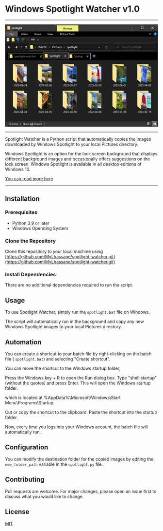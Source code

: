 # Windows Spotlight Watcher v1.0

---

![Folder output Screenshot](folder-screenshot.png)

---

Spotlight Watcher is a Python script that automatically copies the images downloaded by Windows Spotlight to your local Pictures directory.

Windows Spotlight is an option for the lock screen background that displays different background images and occasionally offers suggestions on the lock screen. Windows Spotlight is available in all desktop editions of Windows 10.

[You can read more here](https://learn.microsoft.com/en-us/windows/configuration/windows-spotlight)

---

## Installation

### Prerequisites

- Python 3.9 or later
- Windows Operating System

### Clone the Repository

Clone this repository to your local machine using [https://github.com/MyLhassane/spotlight-watcher.git](https://github.com/MyLhassane/spotlight-watcher.git)

### Install Dependencies

There are no additional dependencies required to run the script.

## Usage

To use Spotlight Watcher, simply run the `spotlight.bat` file on Windows.

The script will automatically run in the background and copy any new Windows Spotlight images to your local Pictures directory.

## Automation

You can create a shortcut to your batch file by right-clicking on the batch file ( `spotlight.bat`) and selecting "Create shortcut".

You can move the shortcut to the Windows startup folder,

Press the Windows key + R to open the Run dialog box.
Type "shell:startup" (without the quotes) and press Enter. This will open the Windows startup folder.

which is located at %AppData%\Microsoft\Windows\Start Menu\Programs\Startup.

Cut or copy the shortcut to the clipboard.
Paste the shortcut into the startup folder.

Now, every time you logs into your Windows account, the batch file will automatically run.

## Configuration

You can modify the destination folder for the copied images by editing the `new_folder_path` variable in the `spotlight.py` file.

## Contributing

Pull requests are welcome. For major changes, please open an issue first to discuss what you would like to change.

## License

[MIT](https://choosealicense.com/licenses/mit/)
